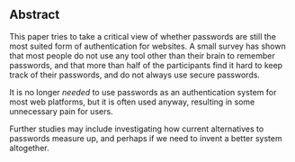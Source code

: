 ## Abstract

This paper tries to take a critical view of whether passwords are still the most suited form of
authentication for websites. A small survey has shown that most people do not use any tool other
than their brain to remember passwords, and that more than half of the participants find it
hard to keep track of their passwords, and do not always use secure passwords.

It is no longer *needed* to use passwords as an authentication system for most web platforms, but it
is often used anyway, resulting in some unnecessary pain for users.

Further studies may include investigating how current alternatives to passwords measure up, and
perhaps if we need to invent a better system altogether.
